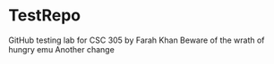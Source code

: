 # TestRepo
GitHub testing lab for CSC 305 by Farah Khan
Beware of the wrath of hungry emu
Another change
